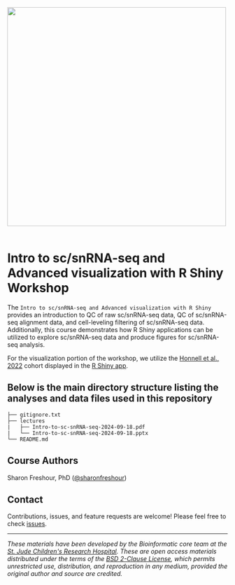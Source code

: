 <p>
<br/><br/>
<img src="https://github.com/stjudeDNBBinfCore/Trainings/tree/main/figures/img/DNB-BINF-Core-logo.png"  width="500" >
<br/><br/>
</p>

# Intro to sc/snRNA-seq and Advanced visualization with R Shiny Workshop

The `Intro to sc/snRNA-seq and Advanced visualization with R Shiny` provides an introduction to QC of raw sc/snRNA-seq data, QC of sc/snRNA-seq alignment data, and cell-leveling filtering of sc/snRNA-seq data. Additionally, this course demonstrates how R Shiny applications can be utilized to explore sc/snRNA-seq data and produce figures for sc/snRNA-seq analysis.
 
 
For the visualization portion of the workshop, we utilize the [Honnell et al., 2022](https://doi.org/10.1038/s41467-021-27924-y) cohort displayed in the [R Shiny app](https://vsx2-deletion.stjude.org/).

 
## Below is the main directory structure listing the analyses and data files used in this repository

```
├── gitignore.txt
├── lectures
|   ├── Intro-to-sc-snRNA-seq-2024-09-18.pdf
|   └── Intro-to-sc-snRNA-seq-2024-09-18.pptx
└── README.md
```

## Course Authors

Sharon Freshour, PhD ([@sharonfreshour](https://github.com/sharonfreshour))

## Contact

Contributions, issues, and feature requests are welcome! Please feel free to check [issues](https://github.com/stjudeDNBBinfCore/Trainings/issues).

---

*These materials have been developed by the Bioinformatic core team at the [St. Jude Children's Research Hospital](https://www.stjude.org/). These are open access materials distributed under the terms of the [BSD 2-Clause License](https://opensource.org/license/bsd-2-clause), which permits unrestricted use, distribution, and reproduction in any medium, provided the original author and source are credited.*